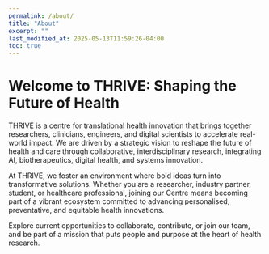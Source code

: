 ```yaml
---
permalink: /about/
title: "About"
excerpt: ""
last_modified_at: 2025-05-13T11:59:26-04:00
toc: true
---
```


# Welcome to THRIVE: Shaping the Future of Health

THRIVE is a centre for translational health innovation that brings together researchers, clinicians, engineers, and digital scientists to accelerate real-world impact. We are driven by a strategic vision to reshape the future of health and care through collaborative, interdisciplinary research, integrating AI, biotherapeutics, digital health, and systems innovation.

At THRIVE, we foster an environment where bold ideas turn into transformative solutions. Whether you are a researcher, industry partner, student, or healthcare professional, joining our Centre means becoming part of a vibrant ecosystem committed to advancing personalised, preventative, and equitable health innovations.

Explore current opportunities to collaborate, contribute, or join our team, and be part of a mission that puts people and purpose at the heart of health research.
